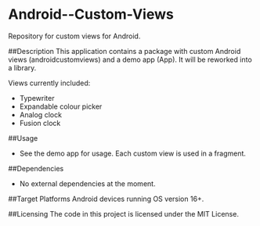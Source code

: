 # Android--Custom-Views
Repository for custom views for Android.

##Description
This application contains a package with custom Android views (androidcustomviews) and a demo app (App). It will be reworked into a library.

Views currently included:
- Typewriter
- Expandable colour picker
- Analog clock
- Fusion clock

##Usage
- See the demo app for usage. Each custom view is used in a fragment.

##Dependencies
- No external dependencies at the moment.

##Target Platforms
Android devices running OS version 16+.

##Licensing
The code in this project is licensed under the MIT License.
